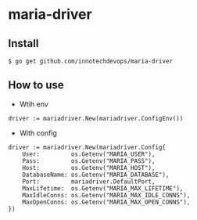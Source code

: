 # maria-driver

## Install

```
$ go get github.com/innotechdevops/maria-driver
```

## How to use

- Wtih env

```golang
driver := mariadriver.New(mariadriver.ConfigEnv())
```

- With config

```golang
driver := mariadriver.New(mariadriver.Config{
    User:         os.Getenv("MARIA_USER"),
    Pass:         os.Getenv("MARIA_PASS"),
    Host:         os.Getenv("MARIA_HOST"),
    DatabaseName: os.Getenv("MARIA_DATABASE"),
    Port:         mariadriver.DefaultPort,
    MaxLifetime:  os.Getenv("MARIA_MAX_LIFETIME"),
    MaxIdleConns: os.Getenv("MARIA_MAX_IDLE_CONNS"),
    MaxOpenConns: os.Getenv("MARIA_MAX_OPEN_CONNS"),
})
```